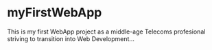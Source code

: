 # myFirstWebApp

This is my first WebApp project as a middle-age Telecoms profesional striving to transition into Web Development...
